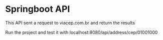 # Springboot API 

This API sent a request to viacep.com.br and return the results

Run the project and test it with localhost:8080/api/address/cep/01001000